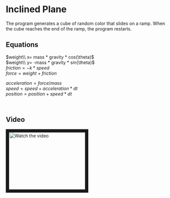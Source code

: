 # Inclined Plane

The program generates a cube of random color that slides on a ramp.
When the cube reaches the end of the ramp, the program restarts.

## Equations

$weight\\ x= mass * gravity * cos(\theta)$<br>
$weight\\ y= -mass * gravity * sin(\theta)$<br>
$friction= -k * speed$<br>
$force = weight + friction$<br>


$acceleration= force / mass$<br>
$speed= speed + acceleration * dt$<br>
$position = position + speed * dt$<br>

<br>

## Video

<a href="http://www.youtube.com/watch?feature=player_embedded&v=1ipl-oOQFEw" target="_blank">
 <img src="http://img.youtube.com/vi/1ipl-oOQFEw/mqdefault.jpg" alt="Watch the video" width="240" height="180" border="10" />
</a>
